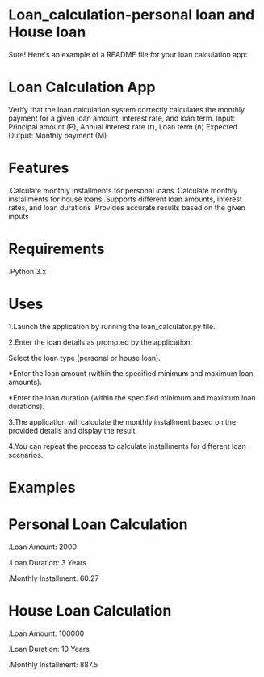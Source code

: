 # Loan_calculation-personal loan and House loan
Sure! Here's an example of a README file for your loan calculation app:
# Loan Calculation App
Verify that the loan calculation system correctly calculates the monthly payment for a given loan amount, interest rate, and loan term.
Input: Principal amount (P), Annual interest rate (r), Loan term (n)
Expected Output: Monthly payment (M)
# Features
.Calculate monthly installments for personal loans
.Calculate monthly installments for house loans
.Supports different loan amounts, interest rates, and loan durations
.Provides accurate results based on the given inputs
# Requirements
.Python 3.x
# Uses
1.Launch the application by running the loan_calculator.py file.

2.Enter the loan details as prompted by the application:

Select the loan type (personal or house loan).

*Enter the loan amount (within the specified minimum and maximum loan amounts).

*Enter the loan duration (within the specified minimum and maximum loan durations).

3.The application will calculate the monthly installment based on the provided details and display the result.

4.You can repeat the process to calculate installments for different loan scenarios.


# Examples
# Personal Loan Calculation

.Loan Amount: 2000

.Loan Duration: 3 Years

.Monthly Installment: 60.27

# House Loan Calculation

.Loan Amount: 100000

.Loan Duration: 10 Years

.Monthly Installment: 887.5
